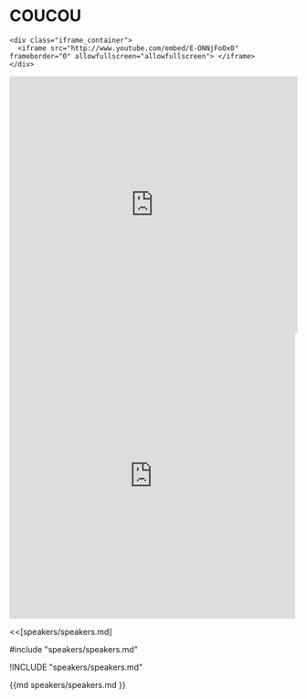 # COUCOU

```
<div class="iframe_container">
  <iframe src="http://www.youtube.com/embed/E-ONNjFoOx0" frameborder="0" allowfullscreen="allowfullscreen"> </iframe>
</div>
```


<div class="iframe_container">
<iframe  src="http://eventbrite.fr/tickets-external?eid=35166697539&amp;ref=etckt" frameborder="0" height="450" width="100%" vspace="0" hspace="0" marginheight="5" marginwidth="5" scrolling="auto" allowtransparency="true"></iframe>
</div>


<div class="iframe_container">
<iframe align="center" src="https://www.flickr.com/slideShow/index.gne?user_id=131930460@N04&amp;set_id=72157683761058915" frameBorder="0" width="500" scrolling="no" height="500"></iframe>
</div>

<<[speakers/speakers.md]

#include "speakers/speakers.md"

!INCLUDE "speakers/speakers.md"


{{md  speakers/speakers.md }}